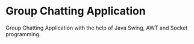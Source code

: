 # Group Chatting Application
Group Chatting Application with the help of Java Swing, AWT and Socket programming.
